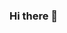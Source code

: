 ### Hi there 👋

<!--
**toniminh161200/toniminh161200** is a ✨ _special_ ✨ repository because its `README.md` (this file) appears on your GitHub profile.
![](https://komarev.com/ghpvc/?username=tonidd)
Here are some ideas to get you started:

- 🔭 I’m currently working on ...
- 🌱 I’m currently learning ...
- 👯 I’m looking to collaborate on ...
- 🤔 I’m looking for help with ...
- 💬 Ask me about ...
- 📫 How to reach me: ...
- 😄 Pronouns: ...
- ⚡ Fun fact: ...
-->
